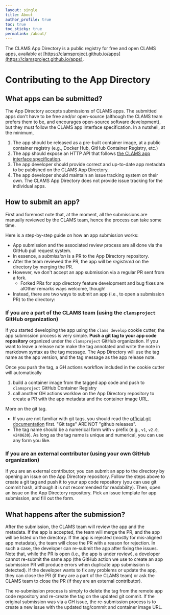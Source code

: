 ```yaml
---
layout: single
title: About
author_profile: true
toc: true
toc_sticky: true
permalink: /about/
---
```


The CLAMS App Directory is a public registry for free and open CLAMS apps, available at [https://clamsproject.github.io/apps](https://clamsproject.github.io/apps).

# Contributing to the App Directory

## What apps can be submitted?

The App Directory accepts submissions of CLAMS apps. The submitted apps don't have to be free and/or open-source (although the CLAMS team prefers them to be, and encourages open-source software development), but they must follow the CLAMS app interface specification.
In a nutshell, at the minimum, 

1. The app should be released as a pre-built container image, at a public container registry (e.g., Docker Hub, GitHub Container Registry, etc.)
2. The app should expose an HTTP API that follows [the CLAMS app interface specification](https://clamsproject.github.io/clams-python).
3. The app developer should provide correct and up-to-date app metadata to be published on the CLAMS App Directory.
4. The app developer should maintain an issue tracking system on their own. The CLAMS App Directory does not provide issue tracking for the individual apps.

## How to submit an app?

First and foremost note that, at the moment, all the submissions are manually reviewed by the CLAMS team, hence the process can take some time.

Here is a step-by-step guide on how an app submission works:

- App submission and the associated review process are all done via the GitHub pull request system. 
- In essence, a _submission_ is a PR to the App Directory repository. 
- After the team reviewed the PR, the app will be _registered_ on the directory by merging the PR.
- However, we don't accept an app submission via a regular PR sent from a fork. 
    - Forked PRs for app directory feature development and bug fixes are alOther remarks
ways welcome, though!
- Instead, there are two ways to submit an app (i.e., to open a submission PR) to the directory:

### If you are a part of the CLAMS team (using the `clamsproject` GitHub organization)

If you started developing the app using the `clams develop` cookie cutter, the app submission process is very simple.
**Push a git tag to your app code repository** organized under the `clamsproject` GitHub organization.
If you want to leave a release note make the tag annotated and write the note in markdown syntax as the tag message.
The App Directory will use the tag name as the app version, and the tag message as the app release note.

Once you push the tag, a GH actions workflow included in the cookie cutter will automatically 

1. build a container image from the tagged app code and push to `clamsproject` GitHub Container Registry
2. call another GH actions worklow on the App Directory repository to create a PR with the app metadata and the container image URL.

More on the git tag.

- If you are not familiar with git tags, you should read the [official git documentation](https://git-scm.com/book/en/v2/Git-Basics-Tagging) first. "Git tags" ARE NOT "github releases". 
- The tag name should be a numerical form with `v` prefix (e.g., `v1`, `v2.0`, `v240630`). As long as the tag name is unique and numerical, you can use any form you like.

### If you are an external contributor (using your own GitHub organization)

If you are an external contributor, you can submit an app to the directory by opening an issue on the App Directory repository.
Follow the steps above to create a git tag and push it to your app code repository (you can use git commit hash, although it is not recommended for readability).
Then, open an issue on the App Directory repository. Pick an issue template for app submission, and fill out the form.

## What happens after the submission?

After the submission, the CLAMS team will review the app and the metadata. If the app is accepted, the team will merge the PR, and the app will be listed on the directory. 
If the app is rejected (mostly for mis-aligned app metadata), the team will close the PR with a reason for rejection. In such a case, the developer can re-submit the app after fixing the issues.
Note that, while the PR is open (i.e., the app is under review), a developer cannot re-submit the same app (the GitHub action we use to create an app submission PR will produce errors when duplicate app submission is detected).
If the developer wants to fix any problems or update the app, they can close the PR (if they are a part of the CLAMS team) or ask the CLAMS team to close the PR (if they are an external contributor). 

The re-submission process is simply to delete the tag from the remote app code repository and re-create the tag on the updated git commit. 
If the original submission was via a GH issue, the re-submission process is to create a new issue with the updated tag/commit and container image URL.

